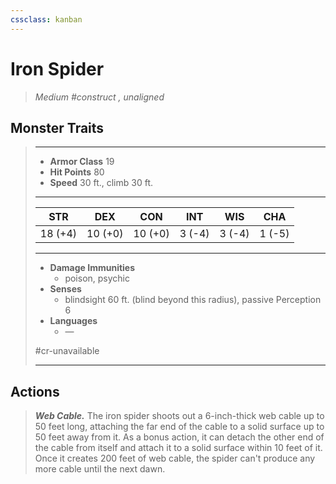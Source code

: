 ```yaml
---
cssclass: kanban
---
```


# Iron Spider
>*Medium #construct , unaligned*
## Monster Traits
>___
>- **Armor Class** 19
>- **Hit Points** 80
>- **Speed** 30 ft., climb 30 ft.
>___
>|STR|DEX|CON|INT|WIS|CHA|
>|:---:|:---:|:---:|:---:|:---:|:---:|
>|18 (+4)|10 (+0)|10 (+0)|3 (-4)|3 (-4)|1 (-5)|
>___
>- **Damage Immunities**
>	 - poison, psychic
>- **Senses**
>	 - blindsight 60 ft. (blind beyond this radius), passive Perception 6
>- **Languages**
>	 - —
>
> #cr-unavailable
>___
## Actions
>***Web Cable.*** The iron spider shoots out a 6-inch-thick web cable up to 50 feet long, attaching the far end of the cable to a solid surface up to 50 feet away from it. As a bonus action, it can detach the other end of the cable from itself and attach it to a solid surface within 10 feet of it. Once it creates 200 feet of web cable, the spider can't produce any more cable until the next dawn.